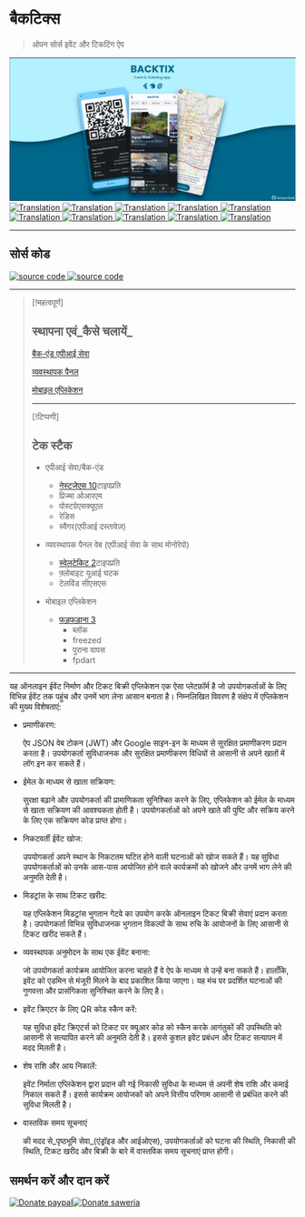 # बैकटिक्स

> ओपन सोर्स इवेंट और टिकटिंग ऐप

<img src="assets/social_preview.png" alt="BackTix">

<a href="./README.md">
  <img alt="Translation" src="https://img.shields.io/badge/Bahasa_Indonesia-blue?style=for-the-badge&logo=googletranslate&logoColor=blue&labelColor=white">
</a>
<a href="./README.en.md">
  <img alt="Translation" src="https://img.shields.io/badge/English-blue?style=for-the-badge&logo=googletranslate&logoColor=blue&labelColor=white">
</a>
<a href="./README.zh-CN.md">
  <img alt="Translation" src="https://img.shields.io/badge/简体中文-blue?style=for-the-badge&logo=googletranslate&logoColor=blue&labelColor=white">
</a>
<a href="./README.ja.md">
  <img alt="Translation" src="https://img.shields.io/badge/日本語-blue?style=for-the-badge&logo=googletranslate&logoColor=blue&labelColor=white">
</a>
<a href="./README.ar.md">
  <img alt="Translation" src="https://img.shields.io/badge/Arabic_عربي-blue?style=for-the-badge&logo=googletranslate&logoColor=blue&labelColor=white">
</a>
<a href="./README.pt.md">
  <img alt="Translation" src="https://img.shields.io/badge/Português-blue?style=for-the-badge&logo=googletranslate&logoColor=blue&labelColor=white">
</a>
<a href="./README.es.md">
  <img alt="Translation" src="https://img.shields.io/badge/Español-blue?style=for-the-badge&logo=googletranslate&logoColor=blue&labelColor=white">
</a>
<a href="./README.fr.md">
  <img alt="Translation" src="https://img.shields.io/badge/Français-blue?style=for-the-badge&logo=googletranslate&logoColor=blue&labelColor=white">
</a>
<a href="./README.vi.md">
  <img alt="Translation" src="https://img.shields.io/badge/Tiếng_Việt-blue?style=for-the-badge&logo=googletranslate&logoColor=blue&labelColor=white">
</a>
<a href="./README.hi.md">
  <img alt="Translation" src="https://img.shields.io/badge/Hindi_हिंदी-blue?style=for-the-badge&logo=googletranslate&logoColor=blue&labelColor=white">
</a>

* * *

## सोर्स कोड

<a href="https://github.com/ikhsan3adi/backtix-app">
  <img height='25em' src="https://img.shields.io/badge/BackTix_App-027DFD?style=for-the-badge&logo=github&logoColor=white" title="ikhsan3adi" alt="source code" />
</a>

<a href="https://github.com/ikhsan3adi/backtix-service">
  <img height='25em' src="https://img.shields.io/badge/BackTix_Api_Service & Admin panel-ea2845?style=for-the-badge&logo=github&logoColor=white" title="ikhsan3adi" alt="source code" />
</a>

* * *

> [!महत्वपूर्ण]
>
> ## स्थापना एवं_कैसे चलायें_
>
> [बैक-एंड एपीआई सेवा](docs/api-service.md)
>
> [व्यवस्थापक पैनल](docs/admin-panel.md)
>
> [मोबाइल एप्लिकेशन](docs/mobile-app.md)
>
> * * *
>
> [!टिप्पणी]
>
> ## टेक स्टैक
>
> -   एपीआई सेवा/बैक-एंड
>
>     -   [नेस्टजेएस 10](https://nestjs.com/)टाइपप्रति
>     -   प्रिज्मा ओआरएम
>     -   पोस्टग्रेएसक्यूएल
>     -   रेडिस
>     -   स्वैगर(एपीआई दस्तावेज़)
>
> -   व्यवस्थापक पैनल वेब (एपीआई सेवा के साथ मोनोरेपो)
>
>     -   [स्वेलटेकिट 2](https://kit.svelte.dev/)टाइपप्रति
>     -   फ़्लोबाइट यूआई घटक
>     -   टेलविंड सीएसएस
>
> -   मोबाइल एप्लिकेशन
>
>     -   [फड़फड़ाना 3](https://flutter.dev/)
>         -   ब्लॉक
>         -   freezed
>         -   पुराना वापस
>         -   fpdart

* * *

यह ऑनलाइन ईवेंट निर्माण और टिकट बिक्री एप्लिकेशन एक ऐसा प्लेटफ़ॉर्म है जो उपयोगकर्ताओं के लिए विभिन्न ईवेंट तक पहुंच और उनमें भाग लेना आसान बनाता है। निम्नलिखित विवरण है
संक्षेप में एप्लिकेशन की मुख्य विशेषताएं:

-   प्रमाणीकरण:

    ऐप JSON वेब टोकन (JWT) और Google साइन-इन के माध्यम से सुरक्षित प्रमाणीकरण प्रदान करता है। उपयोगकर्ता सुविधाजनक और सुरक्षित प्रमाणीकरण विधियों से आसानी से अपने खातों में लॉग इन कर सकते हैं।

-   ईमेल के माध्यम से खाता सक्रियण:

    सुरक्षा बढ़ाने और उपयोगकर्ता की प्रामाणिकता सुनिश्चित करने के लिए, एप्लिकेशन को ईमेल के माध्यम से खाता सक्रियण की आवश्यकता होती है। उपयोगकर्ताओं को अपने खाते की पुष्टि और सक्रिय करने के लिए एक सक्रियण कोड प्राप्त होगा।

-   निकटवर्ती ईवेंट खोज:

    उपयोगकर्ता अपने स्थान के निकटतम घटित होने वाली घटनाओं को खोज सकते हैं। यह सुविधा उपयोगकर्ताओं को उनके आस-पास आयोजित होने वाले कार्यक्रमों को खोजने और उनमें भाग लेने की अनुमति देती है।

-   मिडट्रांस के साथ टिकट खरीद:

    यह एप्लिकेशन मिडट्रांस भुगतान गेटवे का उपयोग करके ऑनलाइन टिकट बिक्री सेवाएं प्रदान करता है। उपयोगकर्ता विभिन्न सुविधाजनक भुगतान विकल्पों के साथ रुचि के आयोजनों के लिए आसानी से टिकट खरीद सकते हैं।

-   व्यवस्थापक अनुमोदन के साथ एक ईवेंट बनाना:

    जो उपयोगकर्ता कार्यक्रम आयोजित करना चाहते हैं वे ऐप के माध्यम से उन्हें बना सकते हैं। हालाँकि, इवेंट को एडमिन से मंजूरी मिलने के बाद प्रकाशित किया जाएगा। यह मंच पर प्रदर्शित घटनाओं की गुणवत्ता और प्रासंगिकता सुनिश्चित करने के लिए है।

-   इवेंट क्रिएटर के लिए QR कोड स्कैन करें:

    यह सुविधा इवेंट क्रिएटर्स को टिकट पर क्यूआर कोड को स्कैन करके आगंतुकों की उपस्थिति को आसानी से सत्यापित करने की अनुमति देती है। इससे कुशल इवेंट प्रबंधन और टिकट सत्यापन में मदद मिलती है।

-   शेष राशि और आय निकालें:

    इवेंट निर्माता एप्लिकेशन द्वारा प्रदान की गई निकासी सुविधा के माध्यम से अपनी शेष राशि और कमाई निकाल सकते हैं। इससे कार्यक्रम आयोजकों को अपने वित्तीय परिणाम आसानी से प्रबंधित करने की सुविधा मिलती है।

-   वास्तविक समय सूचनाएं

    की मदद से_पृष्ठभूमि सेवा_(एंड्रॉइड और आईओएस), उपयोगकर्ताओं को घटना की स्थिति, निकासी की स्थिति, टिकट खरीद और बिक्री के बारे में वास्तविक समय सूचनाएं प्राप्त होंगी।

## समर्थन करें और दान करें

[![Donate paypal](https://img.shields.io/badge/Donate-PayPal-green.svg?style=for-the-badge)](https://paypal.me/xannxett?country.x=ID&locale.x=en_US)[![Donate saweria](https://img.shields.io/badge/Donate-Saweria-red?style=for-the-badge&link=https%3A%2F%2Fsaweria.co%2Fxiboxann)](https://saweria.co/xiboxann)
